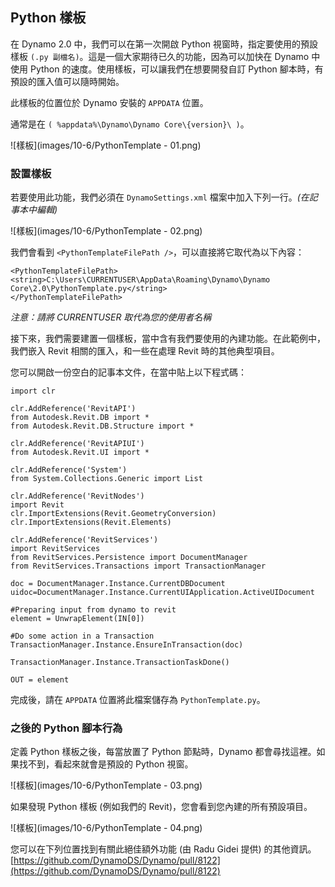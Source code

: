 

## Python 樣板

在 Dynamo 2.0 中，我們可以在第一次開啟 Python 視窗時，指定要使用的預設樣板 ```(.py 副檔名)```。這是一個大家期待已久的功能，因為可以加快在 Dynamo 中使用 Python 的速度。使用樣板，可以讓我們在想要開發自訂 Python 腳本時，有預設的匯入值可以隨時開始。

此樣板的位置位於 Dynamo 安裝的 ```APPDATA``` 位置。

通常是在 ```( %appdata%\Dynamo\Dynamo Core\{version}\ )```。

![樣板](images/10-6/PythonTemplate - 01.png)

### 設置樣板

若要使用此功能，我們必須在 ```DynamoSettings.xml``` 檔案中加入下列一行。*(在記事本中編輯)*

![樣板](images/10-6/PythonTemplate - 02.png)

我們會看到 ```<PythonTemplateFilePath />```，可以直接將它取代為以下內容：

```
<PythonTemplateFilePath>
<string>C:\Users\CURRENTUSER\AppData\Roaming\Dynamo\Dynamo Core\2.0\PythonTemplate.py</string>
</PythonTemplateFilePath>
```

*注意：請將 CURRENTUSER 取代為您的使用者名稱*

接下來，我們需要建置一個樣板，當中含有我們要使用的內建功能。在此範例中，我們嵌入 Revit 相關的匯入，和一些在處理 Revit 時的其他典型項目。

您可以開啟一份空白的記事本文件，在當中貼上以下程式碼：

```
import clr

clr.AddReference('RevitAPI')
from Autodesk.Revit.DB import *
from Autodesk.Revit.DB.Structure import *

clr.AddReference('RevitAPIUI')
from Autodesk.Revit.UI import *

clr.AddReference('System')
from System.Collections.Generic import List

clr.AddReference('RevitNodes')
import Revit
clr.ImportExtensions(Revit.GeometryConversion)
clr.ImportExtensions(Revit.Elements)

clr.AddReference('RevitServices')
import RevitServices
from RevitServices.Persistence import DocumentManager
from RevitServices.Transactions import TransactionManager

doc = DocumentManager.Instance.CurrentDBDocument
uidoc=DocumentManager.Instance.CurrentUIApplication.ActiveUIDocument

#Preparing input from dynamo to revit
element = UnwrapElement(IN[0])

#Do some action in a Transaction
TransactionManager.Instance.EnsureInTransaction(doc)

TransactionManager.Instance.TransactionTaskDone()

OUT = element
```

完成後，請在 ```APPDATA``` 位置將此檔案儲存為 ```PythonTemplate.py```。

### 之後的 Python 腳本行為

定義 Python 樣板之後，每當放置了 Python 節點時，Dynamo 都會尋找這裡。如果找不到，看起來就會是預設的 Python 視窗。

![樣板](images/10-6/PythonTemplate - 03.png)

如果發現 Python 樣板 (例如我們的 Revit)，您會看到您內建的所有預設項目。

![樣板](images/10-6/PythonTemplate - 04.png)

您可以在下列位置找到有關此絕佳額外功能 (由 Radu Gidei 提供) 的其他資訊。[https://github.com/DynamoDS/Dynamo/pull/8122](https://github.com/DynamoDS/Dynamo/pull/8122)

